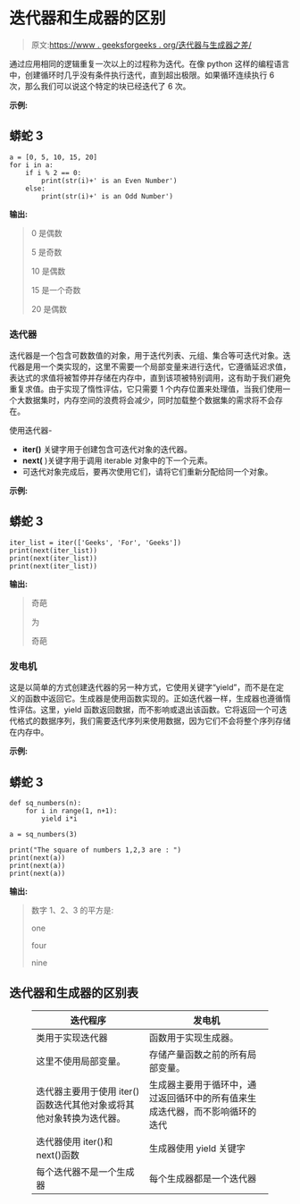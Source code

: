 # 迭代器和生成器的区别

> 原文:[https://www . geeksforgeeks . org/迭代器与生成器之差/](https://www.geeksforgeeks.org/difference-between-iterator-vs-generator/)

通过应用相同的逻辑重复一次以上的过程称为迭代。在像 python 这样的编程语言中，创建循环时几乎没有条件执行迭代，直到超出极限。如果循环连续执行 6 次，那么我们可以说这个特定的块已经迭代了 6 次。

**示例:**

## 蟒蛇 3

```
a = [0, 5, 10, 15, 20]
for i in a:
    if i % 2 == 0:
        print(str(i)+' is an Even Number')
    else:
        print(str(i)+' is an Odd Number')
```

**输出:**

> 0 是偶数
> 
> 5 是奇数
> 
> 10 是偶数
> 
> 15 是一个奇数
> 
> 20 是偶数

### **迭代器**

迭代器是一个包含可数数值的对象，用于迭代列表、元组、集合等可迭代对象。迭代器是用一个类实现的，这里不需要一个局部变量来进行迭代，它遵循延迟求值，表达式的求值将被暂停并存储在内存中，直到该项被特别调用，这有助于我们避免重复求值。由于实现了惰性评估，它只需要 1 个内存位置来处理值，当我们使用一个大数据集时，内存空间的浪费将会减少，同时加载整个数据集的需求将不会存在。

使用迭代器-

*   **iter()** 关键字用于创建包含可迭代对象的迭代器。
*   **next(** )关键字用于调用 iterable 对象中的下一个元素。
*   可迭代对象完成后，要再次使用它们，请将它们重新分配给同一个对象。

**示例:**

## 蟒蛇 3

```
iter_list = iter(['Geeks', 'For', 'Geeks'])
print(next(iter_list))
print(next(iter_list))
print(next(iter_list))
```

**输出:**

> 奇葩
> 
> 为
> 
> 奇葩

### **发电机**

这是以简单的方式创建迭代器的另一种方式，它使用关键字“yield”，而不是在定义的函数中返回它。生成器是使用函数实现的。正如迭代器一样，生成器也遵循惰性评估。这里，yield 函数返回数据，而不影响或退出该函数。它将返回一个可迭代格式的数据序列，我们需要迭代序列来使用数据，因为它们不会将整个序列存储在内存中。

**示例:**

## 蟒蛇 3

```
def sq_numbers(n):
    for i in range(1, n+1):
        yield i*i

a = sq_numbers(3)

print("The square of numbers 1,2,3 are : ")
print(next(a))
print(next(a))
print(next(a))
```

**输出:**

> 数字 1、2、3 的平方是:
> 
> one
> 
> four
> 
> nine

## 迭代器和生成器的区别表

<figure class="table">

| 迭代程序 | 发电机 |
| --- | --- |
| 类用于实现迭代器 | 函数用于实现生成器。 |
| 这里不使用局部变量。 | 存储产量函数之前的所有局部变量。 |
| 迭代器主要用于使用 iter()函数迭代其他对象或将其他对象转换为迭代器。 | 生成器主要用于循环中，通过返回循环中的所有值来生成迭代器，而不影响循环的迭代 |
| 迭代器使用 iter()和 next()函数 | 生成器使用 yield 关键字 |
| 每个迭代器不是一个生成器 | 每个生成器都是一个迭代器 |

</figure>